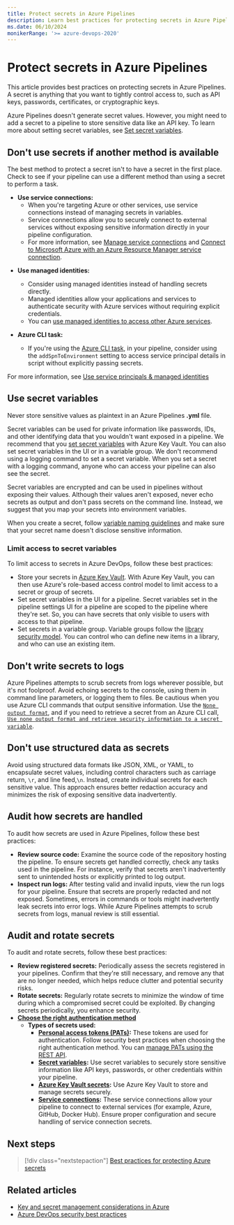 ```yaml
---
title: Protect secrets in Azure Pipelines
description: Learn best practices for protecting secrets in Azure Pipelines.
ms.date: 06/10/2024
monikerRange: '>= azure-devops-2020'
---
```


# Protect secrets in Azure Pipelines

This article provides best practices on protecting secrets in Azure Pipelines. A secret is anything that you want to tightly control access to, such as API keys, passwords, certificates, or cryptographic keys.

Azure Pipelines doesn't generate secret values. However, you might need to add a secret to a pipeline to store sensitive data like an API key. To learn more about setting secret variables, see [Set secret variables](../process/set-secret-variables.md).

## Don't use secrets if another method is available

The best method to protect a secret isn't to have a secret in the first place. Check to see if your pipeline can use a different method than using a secret to perform a task. 

* **Use service connections:** 
  - When you're targeting Azure or other services, use service connections instead of managing secrets in variables.
  - Service connections allow you to securely connect to external services without exposing sensitive information directly in your pipeline configuration.
  - For more information, see [Manage service connections](../library/service-endpoints.md) and [Connect to Microsoft Azure with an Azure Resource Manager service connection](../library/connect-to-azure.md).

- **Use managed identities:**
  - Consider using managed identities instead of handling secrets directly.
  - Managed identities allow your applications and services to authenticate security with Azure services without requiring explicit credentials.
  - You can [use managed identities to access other Azure services](/entra/identity/managed-identities-azure-resources/managed-identities-status). 

- **Azure CLI task:**
  - If you're using the [Azure CLI task](/azure/devops/pipelines/tasks/reference/azure-cli-v2), in your pipeline, consider using the `addSpnToEnvironment` setting to access service principal details in script without explicitly passing secrets.

For more information, see [Use service principals & managed identities](../../integrate/get-started/authentication/service-principal-managed-identity.md)

## Use secret variables

Never store sensitive values as plaintext in an Azure Pipelines **.yml** file. 

Secret variables can be used for private information like passwords, IDs, and other identifying data that you wouldn't want exposed in a pipeline. We recommend that you [set secret variables](../process/set-secret-variables.md) with Azure Key Vault. You can also set secret variables in the UI or in a variable group. We don't recommend using a logging command to set a secret variable. When you set a secret with a logging command, anyone who can access your pipeline can also see the secret. 

Secret variables are encrypted and can be used in pipelines without exposing their values. Although their values aren't exposed, never echo secrets as output and don't pass secrets on the command line. Instead, we suggest that you map your secrets into environment variables.

When you create a secret, follow [variable naming guidelines](../process/variables.md#variable-naming-restrictions) and make sure that your secret name doesn't disclose sensitive information. 

### Limit access to secret variables

To limit access to secrets in Azure DevOps, follow these best practices:
 
 - Store your secrets in [Azure Key Vault](/azure/key-vault/). With Azure Key Vault, you can then use Azure's role-based access control model to limit access to a secret or group of secrets. 
 - Set secret variables in the UI for a pipeline. Secret variables set in the pipeline settings UI for a pipeline are scoped to the pipeline where they're set. So, you can have secrets that only visible to users with access to that pipeline. 
 - Set secrets in a variable group. Variable groups follow the [library security model](../library/index.md#library-security). You can control who can define new items in a library, and who can use an existing item.

## Don't write secrets to logs

Azure Pipelines attempts to scrub secrets from logs wherever possible, but it's not foolproof. Avoid echoing secrets to the console, using them in command line parameters, or logging them to files. Be cautious when you use Azure CLI commands that output sensitive information. Use the [`None output format`](https://aka.ms/clisecrets), and if you need to retrieve a secret from an Azure CLI call, [`Use none output format and retrieve security information to a secret variable`](/cli/azure/format-output-azure-cli#use-none-and-retrieve-security-information-at-a-later-time).

## Don't use structured data as secrets

Avoid using structured data formats like JSON, XML, or YAML, to encapsulate secret values, including control characters such as carriage return, `\r`, and line feed,`\n`. Instead, create individual secrets for each sensitive value. This approach ensures better redaction accuracy and minimizes the risk of exposing sensitive data inadvertently.

## Audit how secrets are handled

To audit how secrets are used in Azure Pipelines, follow these best practices:

- **Review source code:** Examine the source code of the repository hosting the pipeline. To ensure secrets get handled correctly, check any tasks used in the pipeline. For instance, verify that secrets aren't inadvertently sent to unintended hosts or explicitly printed to log output.
- **Inspect run logs:** After testing valid and invalid inputs, view the run logs for your pipeline. Ensure that secrets are properly redacted and not exposed. Sometimes, errors in commands or tools might inadvertently leak secrets into error logs. While Azure Pipelines attempts to scrub secrets from logs, manual review is still essential.

## Audit and rotate secrets

To audit and rotate secrets, follow these best practices:

- **Review registered secrets:** Periodically assess the secrets registered in your pipelines. Confirm that they're still necessary, and remove any that are no longer needed, which helps reduce clutter and potential security risks.
- **Rotate secrets:** Regularly rotate secrets to minimize the window of time during which a compromised secret could be exploited. By changing secrets periodically, you enhance security.
- [**Choose the right authentication method**](../../organizations/security/security-best-practices.md#choose-the-right-authentication-method)
  - **Types of secrets used:**
    - **[Personal access tokens (PATs)](../../organizations/accounts/use-personal-access-tokens-to-authenticate.md):** These tokens are used for authentication. Follow security best practices when choosing the right authentication method. You can [manage PATs using the REST API](../../organizations/accounts/manage-personal-access-tokens-via-api.md).
    - **[Secret variables](../process/set-secret-variables.md):** Use secret variables to securely store sensitive information like API keys, passwords, or other credentials within your pipeline.
    - **[Azure Key Vault secrets](/azure/key-vault/general/overview):** Use Azure Key Vault to store and manage secrets securely.
    - **[Service connections](../library/service-endpoints.md):** These service connections allow your pipeline to connect to external services (for example, Azure, GitHub, Docker Hub). Ensure proper configuration and secure handling of service connection secrets.

## Next steps

> [!div class="nextstepaction"]
> [Best practices for protecting Azure secrets](/azure/security/fundamentals/secrets-best-practices)

## Related articles

- [Key and secret management considerations in Azure](/azure/well-architected/security/design-storage-keys)
- [Azure DevOps security best practices](../../organizations/security/security-best-practices.md)
